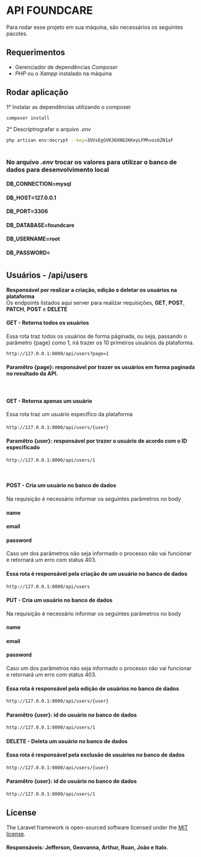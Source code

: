 # API FOUNDCARE

Para rodar esse projeto em sua máquina, são necessários os seguintes pacotes.

## Requerimentos
- Gerenciador de dependências <i>Composer</i>
- <i>PHP</i> ou o <i>Xampp</i> instalado na máquina

## Rodar aplicação
1° Instalar as dependências utilizando o composer
```bash
composer install
```
2° Descriptrografar o arquivo <i>.env</i>
```bash
php artisan env:decrypt --key=3UVsEgGVK36XN82KKeyLFMhvosbZN1aF
```
#
### No arquivo <i>.env</i> trocar os valores para utilizar o banco de dados para desenvolvimento local
#### DB_CONNECTION=mysql
#### DB_HOST=127.0.0.1
#### DB_PORT=3306
#### DB_DATABASE=foundcare
#### DB_USERNAME=root
#### DB_PASSWORD=
#

## Usuários - /api/users
<strong>Responsável por realizar a criação, edição e deletar os usuários na plataforma</strong><br>
Os endpoints listados aqui server para realizar requisições, <b>GET</b>, <b>POST</b>, <b>PATCH</b>, <b>POST</b> e <b>DELETE</b>

#### GET - Retorna todos os usuários
Essa rota traz todos os usuários de forma páginada, ou seja, passando o parâmetro {page} como 1, irá trazer os 10 primeiros usuários da plataforma.<br>
```bash
http://127.0.0.1:8000/api/users?page=1
```
#### Paramêtro {page}: responsável por trazer os usuários em forma paginada no resultado da API.
<br>

#### GET - Retorna apenas um usuário
Essa rota traz um usuário específico da plataforma
####
```bash
http://127.0.0.1:8000/api/users/{user}
```
#### Paramêtro {user}: responsável por trazer o usuário de acordo com o ID especificado
```bash
http://127.0.0.1:8000/api/users/1
```
<br>

#### POST - Cria um usuário no banco de dados
Na requisição é necessário informar os seguintes parâmetros no body
<br>

#### name <br>
#### email <br>
#### password <br>
Caso um dos parâmetros não seja informado o processo não vai funcionar e retornará um erro com status 403. <br>

#### Essa rota é responsável pela criação de um usuário no banco de dados
```bash
http://127.0.0.1:8000/api/users
```

#### PUT - Cria um usuário no banco de dados
Na requisição é necessário informar os seguintes parâmetros no body
<br>

#### name <br>
#### email <br>
#### password <br>
Caso um dos parâmetros não seja informado o processo não vai funcionar e retornará um erro com status 403. <br>

#### Essa rota é responsável pela edição de usuários no banco de dados
```bash
http://127.0.0.1:8000/api/users/{user}
```
#### Paramêtro {user}: id do usuário no banco de dados
```bash
http://127.0.0.1:8000/api/users/1
```

#### DELETE - Deleta um usuário no banco de dados

#### Essa rota é responsável pela exclusão de usuários no banco de dados
```bash
http://127.0.0.1:8000/api/users/{user}
```
#### Paramêtro {user}: id do usuário no banco de dados
```bash
http://127.0.0.1:8000/api/users/1
```

## License

The Laravel framework is open-sourced software licensed under the [MIT license](https://opensource.org/licenses/MIT).

#### Responsáveis: Jefferson, Geovanna, Arthur, Ruan, João e Italo.
